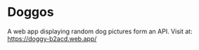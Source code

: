 # Doggos
A web app displaying random dog pictures form an API.
Visit at: https://doggy-b2acd.web.app/
